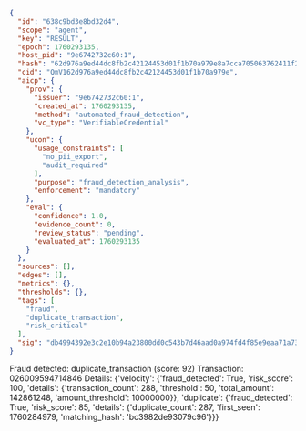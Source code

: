 ```json
{
  "id": "638c9bd3e8bd32d4",
  "scope": "agent",
  "key": "RESULT",
  "epoch": 1760293135,
  "host_pid": "9e6742732c60:1",
  "hash": "62d976a9ed44dc8fb2c42124453d01f1b70a979e8a7cca705063762411f2212d",
  "cid": "QmV162d976a9ed44dc8fb2c42124453d01f1b70a979e",
  "aicp": {
    "prov": {
      "issuer": "9e6742732c60:1",
      "created_at": 1760293135,
      "method": "automated_fraud_detection",
      "vc_type": "VerifiableCredential"
    },
    "ucon": {
      "usage_constraints": [
        "no_pii_export",
        "audit_required"
      ],
      "purpose": "fraud_detection_analysis",
      "enforcement": "mandatory"
    },
    "eval": {
      "confidence": 1.0,
      "evidence_count": 0,
      "review_status": "pending",
      "evaluated_at": 1760293135
    }
  },
  "sources": [],
  "edges": [],
  "metrics": {},
  "thresholds": {},
  "tags": [
    "fraud",
    "duplicate_transaction",
    "risk_critical"
  ],
  "sig": "db4994392e3c2e10b94a23800dd0c543b7d46aad0a974fd4f85e9eaa71a73f28"
}
```

Fraud detected: duplicate_transaction (score: 92)
Transaction: 026009594714846
Details: {'velocity': {'fraud_detected': True, 'risk_score': 100, 'details': {'transaction_count': 288, 'threshold': 50, 'total_amount': 142861248, 'amount_threshold': 10000000}}, 'duplicate': {'fraud_detected': True, 'risk_score': 85, 'details': {'duplicate_count': 287, 'first_seen': 1760284979, 'matching_hash': 'bc3982de93079c96'}}}